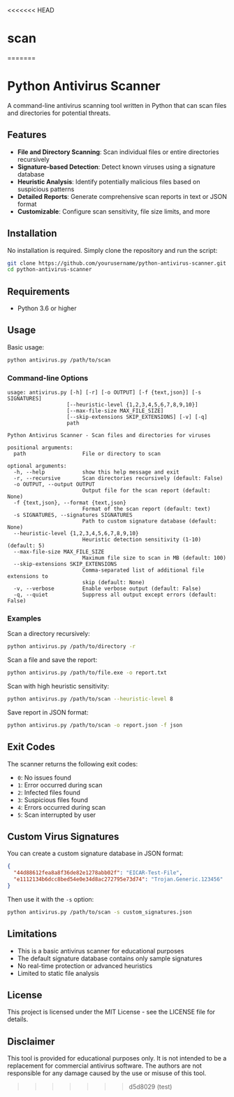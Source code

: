 <<<<<<< HEAD
# scan
=======
# Python Antivirus Scanner

A command-line antivirus scanning tool written in Python that can scan files and directories for potential threats.

## Features

- **File and Directory Scanning**: Scan individual files or entire directories recursively
- **Signature-based Detection**: Detect known viruses using a signature database
- **Heuristic Analysis**: Identify potentially malicious files based on suspicious patterns
- **Detailed Reports**: Generate comprehensive scan reports in text or JSON format
- **Customizable**: Configure scan sensitivity, file size limits, and more

## Installation

No installation is required. Simply clone the repository and run the script:

```bash
git clone https://github.com/yourusername/python-antivirus-scanner.git
cd python-antivirus-scanner
```

## Requirements

- Python 3.6 or higher

## Usage

Basic usage:

```bash
python antivirus.py /path/to/scan
```

### Command-line Options

```
usage: antivirus.py [-h] [-r] [-o OUTPUT] [-f {text,json}] [-s SIGNATURES]
                   [--heuristic-level {1,2,3,4,5,6,7,8,9,10}]
                   [--max-file-size MAX_FILE_SIZE]
                   [--skip-extensions SKIP_EXTENSIONS] [-v] [-q]
                   path

Python Antivirus Scanner - Scan files and directories for viruses

positional arguments:
  path                  File or directory to scan

optional arguments:
  -h, --help            show this help message and exit
  -r, --recursive       Scan directories recursively (default: False)
  -o OUTPUT, --output OUTPUT
                        Output file for the scan report (default: None)
  -f {text,json}, --format {text,json}
                        Format of the scan report (default: text)
  -s SIGNATURES, --signatures SIGNATURES
                        Path to custom signature database (default: None)
  --heuristic-level {1,2,3,4,5,6,7,8,9,10}
                        Heuristic detection sensitivity (1-10) (default: 5)
  --max-file-size MAX_FILE_SIZE
                        Maximum file size to scan in MB (default: 100)
  --skip-extensions SKIP_EXTENSIONS
                        Comma-separated list of additional file extensions to
                        skip (default: None)
  -v, --verbose         Enable verbose output (default: False)
  -q, --quiet           Suppress all output except errors (default: False)
```

### Examples

Scan a directory recursively:
```bash
python antivirus.py /path/to/directory -r
```

Scan a file and save the report:
```bash
python antivirus.py /path/to/file.exe -o report.txt
```

Scan with high heuristic sensitivity:
```bash
python antivirus.py /path/to/scan --heuristic-level 8
```

Save report in JSON format:
```bash
python antivirus.py /path/to/scan -o report.json -f json
```

## Exit Codes

The scanner returns the following exit codes:

- `0`: No issues found
- `1`: Error occurred during scan
- `2`: Infected files found
- `3`: Suspicious files found
- `4`: Errors occurred during scan
- `5`: Scan interrupted by user

## Custom Virus Signatures

You can create a custom signature database in JSON format:

```json
{
  "44d88612fea8a8f36de82e1278abb02f": "EICAR-Test-File",
  "e1112134b6dcc8bed54e0e34d8ac272795e73d74": "Trojan.Generic.123456"
}
```

Then use it with the `-s` option:

```bash
python antivirus.py /path/to/scan -s custom_signatures.json
```

## Limitations

- This is a basic antivirus scanner for educational purposes
- The default signature database contains only sample signatures
- No real-time protection or advanced heuristics
- Limited to static file analysis

## License

This project is licensed under the MIT License - see the LICENSE file for details.

## Disclaimer

This tool is provided for educational purposes only. It is not intended to be a replacement for commercial antivirus software. The authors are not responsible for any damage caused by the use or misuse of this tool.
>>>>>>> d5d8029 (test)
